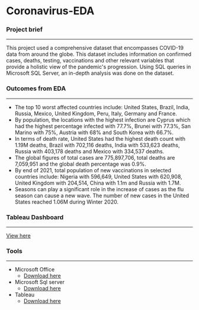 # Coronavirus-EDA

### Project brief
---
This project used a comprehensive dataset that encompasses COVID-19 data from around the globe. This dataset includes information on confirmed cases, deaths, testing, vaccinations and other relevant variables that provide a holistic view of the pandemic's progression. Using SQL queries in Microsoft SQL Server, an in-depth analysis was done on the dataset.

### Outcomes from EDA
---
- The top 10 worst affected countries include: United States, Brazil, India, Russia, Mexico, United Kingdom, Peru, Italy, Germany and France.
- By population, the locations with the highest infection are Cyprus which had the highest percentage infected with 77.7%, Brunei with 77.3%, San Marino with 75%, Austria with 68% and South Korea with 66.7%.
- In terms of death rate, United States had the highest death count with 1.19M deaths, Brazil with 702,116 deaths, India with 533,623 deaths, Russia with 403,178 deaths and Mexico with 334,537 deaths.
- The global figures of total cases are 775,897,706, total deaths are 7,059,951 and the global death percentage was 0.9%. 
- By end of 2021, total population of new vaccinations in selected countries include: Nigeria with 596,649, United States with 620,908, United Kingdom with 204,514, China with 1.1m and Russia with 1.7M. 
- Seasons can play a significant role in the increase of cases as the flu season can cause a new wave. The number of new cases in the United States reached 1.06M during Winter 2020.
  
### Tableau Dashboard
---
[View here](https://public.tableau.com/app/profile/juwon.oluwole/viz/Covid19dashboard_17249520769460/Dashboard1?publish=yes)

### Tools
---
- Microsoft Office
    - [Download here](https://www.microsoft.com/en-us/microsoft-365/microsoft-office)
- Microsoft Sql server 
    - [Download here](https://www.microsoft.com/en-us/sql-server/sql-server-downloads)
- Tableau
    - [Download here](https://www.tableau.com/products/desktop/download)


